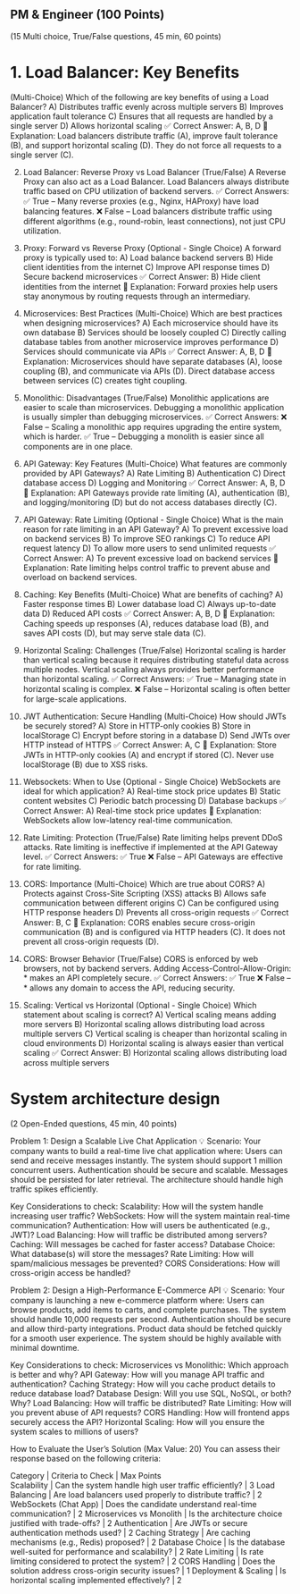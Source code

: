 ## PM & Engineer (100 Points)
 (15 Multi choice, True/False questions, 45 min, 60 points)

# 1. Load Balancer: Key Benefits
(Multi-Choice)
Which of the following are key benefits of using a Load Balancer?
A) Distributes traffic evenly across multiple servers
B) Improves application fault tolerance
C) Ensures that all requests are handled by a single server
D) Allows horizontal scaling
✅ Correct Answer: A, B, D
📝 Explanation: Load balancers distribute traffic (A), improve fault tolerance (B), and support horizontal scaling (D). They do not force all requests to a single server (C).

2. Load Balancer: Reverse Proxy vs Load Balancer
(True/False)
A Reverse Proxy can also act as a Load Balancer.
Load Balancers always distribute traffic based on CPU utilization of backend servers.
✅ Correct Answers:
✅ True – Many reverse proxies (e.g., Nginx, HAProxy) have load balancing features.
❌ False – Load balancers distribute traffic using different algorithms (e.g., round-robin, least connections), not just CPU utilization.

3. Proxy: Forward vs Reverse Proxy
(Optional - Single Choice)
A forward proxy is typically used to:
A) Load balance backend servers
B) Hide client identities from the internet
C) Improve API response times
D) Secure backend microservices
✅ Correct Answer: B) Hide client identities from the internet
📝 Explanation: Forward proxies help users stay anonymous by routing requests through an intermediary.

4. Microservices: Best Practices
(Multi-Choice)
Which are best practices when designing microservices?
A) Each microservice should have its own database
B) Services should be loosely coupled
C) Directly calling database tables from another microservice improves performance
D) Services should communicate via APIs
✅ Correct Answer: A, B, D
📝 Explanation: Microservices should have separate databases (A), loose coupling (B), and communicate via APIs (D). Direct database access between services (C) creates tight coupling.

5. Monolithic: Disadvantages
(True/False)
Monolithic applications are easier to scale than microservices.
Debugging a monolithic application is usually simpler than debugging microservices.
✅ Correct Answers:
❌ False – Scaling a monolithic app requires upgrading the entire system, which is harder.
✅ True – Debugging a monolith is easier since all components are in one place.

6. API Gateway: Key Features
(Multi-Choice)
What features are commonly provided by API Gateways?
A) Rate Limiting
B) Authentication
C) Direct database access
D) Logging and Monitoring
✅ Correct Answer: A, B, D
📝 Explanation: API Gateways provide rate limiting (A), authentication (B), and logging/monitoring (D) but do not access databases directly (C).

7. API Gateway: Rate Limiting
(Optional - Single Choice)
What is the main reason for rate limiting in an API Gateway?
A) To prevent excessive load on backend services
B) To improve SEO rankings
C) To reduce API request latency
D) To allow more users to send unlimited requests
✅ Correct Answer: A) To prevent excessive load on backend services
📝 Explanation: Rate limiting helps control traffic to prevent abuse and overload on backend services.

8. Caching: Key Benefits
(Multi-Choice)
What are benefits of caching?
A) Faster response times
B) Lower database load
C) Always up-to-date data
D) Reduced API costs
✅ Correct Answer: A, B, D
📝 Explanation: Caching speeds up responses (A), reduces database load (B), and saves API costs (D), but may serve stale data (C).

9. Horizontal Scaling: Challenges
(True/False)
Horizontal scaling is harder than vertical scaling because it requires distributing stateful data across multiple nodes.
Vertical scaling always provides better performance than horizontal scaling.
✅ Correct Answers:
✅ True – Managing state in horizontal scaling is complex.
❌ False – Horizontal scaling is often better for large-scale applications.

10. JWT Authentication: Secure Handling
(Multi-Choice)
How should JWTs be securely stored?
A) Store in HTTP-only cookies
B) Store in localStorage
C) Encrypt before storing in a database
D) Send JWTs over HTTP instead of HTTPS
✅ Correct Answer: A, C
📝 Explanation: Store JWTs in HTTP-only cookies (A) and encrypt if stored (C). Never use localStorage (B) due to XSS risks.

11. Websockets: When to Use
(Optional - Single Choice)
WebSockets are ideal for which application?
A) Real-time stock price updates
B) Static content websites
C) Periodic batch processing
D) Database backups
✅ Correct Answer: A) Real-time stock price updates
📝 Explanation: WebSockets allow low-latency real-time communication.

12. Rate Limiting: Protection
(True/False)
Rate limiting helps prevent DDoS attacks.
Rate limiting is ineffective if implemented at the API Gateway level.
✅ Correct Answers:
✅ True
❌ False – API Gateways are effective for rate limiting.

13. CORS: Importance
(Multi-Choice)
Which are true about CORS?
A) Protects against Cross-Site Scripting (XSS) attacks
B) Allows safe communication between different origins
C) Can be configured using HTTP response headers
D) Prevents all cross-origin requests
✅ Correct Answer: B, C
📝 Explanation: CORS enables secure cross-origin communication (B) and is configured via HTTP headers (C). It does not prevent all cross-origin requests (D).

14. CORS: Browser Behavior
(True/False)
CORS is enforced by web browsers, not by backend servers.
Adding Access-Control-Allow-Origin: * makes an API completely secure.
✅ Correct Answers:
✅ True
❌ False – * allows any domain to access the API, reducing security.

15. Scaling: Vertical vs Horizontal
(Optional - Single Choice)
Which statement about scaling is correct?
A) Vertical scaling means adding more servers
B) Horizontal scaling allows distributing load across multiple servers
C) Vertical scaling is cheaper than horizontal scaling in cloud environments
D) Horizontal scaling is always easier than vertical scaling
✅ Correct Answer: B) Horizontal scaling allows distributing load across multiple servers

# System architecture design
(2 Open-Ended questions, 45 min, 40 points)

Problem 1: Design a Scalable Live Chat Application
💡 Scenario:
Your company wants to build a real-time live chat application where:
Users can send and receive messages instantly.
The system should support 1 million concurrent users.
Authentication should be secure and scalable.
Messages should be persisted for later retrieval.
The architecture should handle high traffic spikes efficiently.

Key Considerations to check:
Scalability: How will the system handle increasing user traffic?
WebSockets: How will the system maintain real-time communication?
Authentication: How will users be authenticated (e.g., JWT)?
Load Balancing: How will traffic be distributed among servers?
Caching: Will messages be cached for faster access?
Database Choice: What database(s) will store the messages?
Rate Limiting: How will spam/malicious messages be prevented?
CORS Considerations: How will cross-origin access be handled?

Problem 2: Design a High-Performance E-Commerce API
💡 Scenario:
Your company is launching a new e-commerce platform where:
Users can browse products, add items to carts, and complete purchases.
The system should handle 10,000 requests per second.
Authentication should be secure and allow third-party integrations.
Product data should be fetched quickly for a smooth user experience.
The system should be highly available with minimal downtime.

Key Considerations to check:
Microservices vs Monolithic: Which approach is better and why?
API Gateway: How will you manage API traffic and authentication?
Caching Strategy: How will you cache product details to reduce database load?
Database Design: Will you use SQL, NoSQL, or both? Why?
Load Balancing: How will traffic be distributed?
Rate Limiting: How will you prevent abuse of API requests?
CORS Handling: How will frontend apps securely access the API?
Horizontal Scaling: How will you ensure the system scales to millions of users?

How to Evaluate the User’s Solution (Max Value: 20)
You can assess their response based on the following criteria:

Category |  Criteria to Check |  Max Points   
Scalability | Can the system handle high user traffic efficiently? | 3
Load Balancing | Are load balancers used properly to distribute traffic? | 2
WebSockets (Chat App) | Does the candidate understand real-time communication? | 2
Microservices vs Monolith | Is the architecture choice justified with trade-offs? | 2
Authentication | Are JWTs or secure authentication methods used? | 2
Caching Strategy | Are caching mechanisms (e.g., Redis) proposed? | 2
Database Choice | Is the database well-suited for performance and scalability? | 2
Rate Limiting | Is rate limiting considered to protect the system? | 2
CORS Handling | Does the solution address cross-origin security issues? | 1
Deployment & Scaling | Is horizontal scaling implemented effectively? | 2



